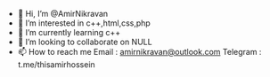 - 👋 Hi, I’m @AmirNikravan
- 👀 I’m interested in c++,html,css,php
- 🌱 I’m currently learning c++
- 💞️ I’m looking to collaborate on NULL
- 📫 How to reach me
 Email : amirnikravan@outlook.com
 Telegram : t.me/thisamirhossein

<!---
AmirNikravan/AmirNikravan is a ✨ special ✨ repository because its `README.md` (this file) appears on your GitHub profile.
You can click the Preview link to take a look at your changes.
--->
